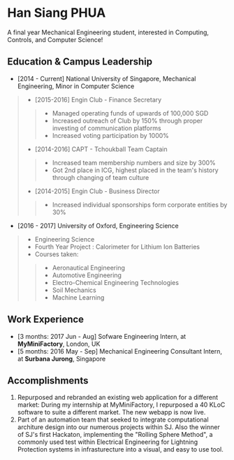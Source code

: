 # Han Siang PHUA
A final year Mechanical Engineering student, interested in Computing, Controls, and Computer Science!


## Education & Campus Leadership
* [2014 - Current] National University of Singapore, Mechanical Engineering, Minor in Computer Science
>* [2015-2016] Engin Club - Finance Secretary
>>* Managed operating funds of upwards of 100,000 SGD
>>* Increased outreach of Club by 150% through proper investing of communication platforms
>>* Increased voting participation by 1000%
>* [2014-2016] CAPT - Tchoukball Team Captain
>>* Increased team membership numbers and size by 300%
>>* Got 2nd place in ICG, highest placed in the team's history through changing of team culture
>* [2014-2015] Engin Club - Business Director
>>* Increased individual sponsorships form corporate entities by 30%

* [2016 - 2017] University of Oxford, Engineering Science
>* Engineering Science
>* Fourth Year Project : Calorimeter for Lithium Ion Batteries
>* Courses taken:
>>- Aeronautical Engineering
>>- Automotive Engineering
>>- Electro-Chemical Engineering Technologies
>>- Soil Mechanics
>>- Machine Learning

## Work Experience

* [3 months: 2017 Jun - Aug] Sofware Engineering Intern, at **MyMiniFactory**, London, UK
* [5 months: 2016 May - Sep] Mechanical Engineering Consultant Intern, at **Surbana Jurong**, Singapore


## Accomplishments

1. Repurposed and rebranded an existing web application for a different market: During my internship at MyMiniFactory, I repurposed a 40 KLoC software to suite a different market. The new webapp is now live.
2. Part of an automation team that seeked to integrate computational architure design into our numerous projects within SJ. Also the winner of SJ's first Hackaton, implementing the "Rolling Sphere Method", a commonly used test within Electrical Engineering for Lightning Protection systems in infrasturecture into a visual, and easy to use tool.